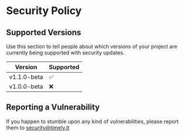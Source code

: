 # Security Policy

## Supported Versions

Use this section to tell people about which versions of your project are
currently being supported with security updates.

| Version | Supported          |
| ------- | ------------------ |
| v1.1.0-beta | :white_check_mark: |
| v1.0.0-beta | :x: |

## Reporting a Vulnerability

If you happen to stumble upon any kind of vulnerabilities, please report them to security@timely.lt
